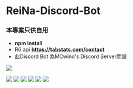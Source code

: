 # ReiNa-Discord-Bot
### 本專案只供自用

- **npm install**
- R6 api **https://tabstats.com/contact**
- 此Discord Bot 為MCwind's Discord Server而設


![](https://i.imgur.com/cw6fSer.png)

![](https://img.shields.io/github/stars/MCwindTIM/ReiNa-Bot-Rework) ![](https://img.shields.io/github/forks/MCwindTIM/ReiNa-Bot-Rework) ![](https://img.shields.io/github/tag/MCwindTIM/ReiNa-Bot-Rework) ![](https://img.shields.io/github/release/MCwindTIM/ReiNa-Bot-Rework) ![](https://img.shields.io/github/issues/MCwindTIM/ReiNa-Bot-Rework) ![](https://img.shields.io/github/license/MCwindTIM/ReiNa-Bot-Rework)
